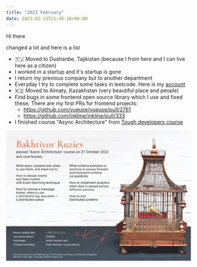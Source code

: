 ```yaml
---
title: "2023 February"
date: 2023-02-13T21:45:16+06:00
---
```


Hi there

changed a lot and here is a list
<!--more-->

* 🇹🇯 Moved to Dushanbe, Tajikistan (because I from here and I can live here as a citizen) 
* I worked in a startup and it's startup is gone
* I return my previous company but to another department
* Everyday I try to complete some tasks in
leetcode. Here is my [account](https://leetcode.com/theruziev/)
* 🇰🇿 Moved to Almaty, Kazakhstan (very beautiful place and people)
* Find bugs in some frontend open source library which I use and fixed these. There are my first PRs for frontend projects:
  * https://github.com/vueuse/vueuse/pull/2761
  * https://github.com/inkline/inkline/pull/333
* I finished course "Async Architecture" from
[Tough developers course](https://education.borshev.com/)

<a href="certificate.png">
<img src="certificate.png" alt="certificate"  />
</a>


